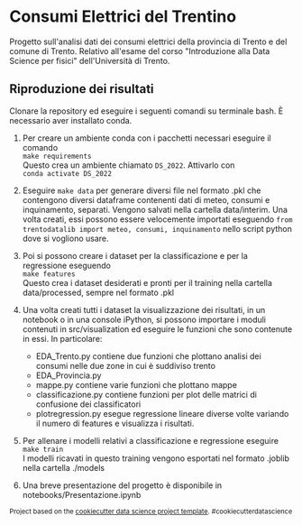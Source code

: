 Consumi Elettrici del Trentino
==============================

Progetto sull'analisi dati dei consumi elettrici della provincia di Trento e del comune di Trento.
Relativo all'esame del corso "Introduzione alla Data Science per fisici" dell'Università di Trento.

## Riproduzione dei risultati

Clonare la repository ed eseguire i seguenti comandi su terminale bash. È necessario aver installato conda.

1. Per creare un ambiente conda con i pacchetti necessari eseguire il comando <br>
	`make requirements` <br>
   Questo crea un ambiente chiamato `DS_2022`. Attivarlo con <br>
   	`conda activate DS_2022` <br>
   	
2. Eseguire `make data` per generare diversi file nel formato .pkl che contengono diversi dataframe 
    contenenti dati di meteo, consumi e inquinamento, separati. Vengono salvati nella cartella data/interim.
   Una volta creati, essi possono essere velocemente importati eseguendo
   	`from trentodatalib import meteo, consumi, inquinamento` nello script python dove si vogliono usare.

2. Poi si possono creare i dataset per la classificazione e per la regressione eseguendo <br>
	`make features` <br>
   Questo crea i dataset desiderati e pronti per il training nella cartella data/processed, sempre nel formato .pkl
   
3. Una volta creati tutti i dataset la visualizzazione dei risultati, in un notebook o in una console iPython, si possono importare i moduli contenuti in src/visualization ed eseguire le funzioni che sono contenute in essi. In particolare:
	+ EDA_Trento.py contiene due funzioni che plottano analisi dei consumi nelle due zone in cui è suddiviso trento
	+ EDA_Provincia.py
	+ mappe.py contiene varie funzioni che plottano mappe
	+ classificazione.py contiene funzioni per plot delle matrici di confusione dei classificatori
	+ plotregression.py esegue regressione lineare diverse volte variando il numero di features e visualizza i risultati.

4. Per allenare i modelli relativi a classificazione e regressione eseguire <br>
	`make train` <br>
   I modelli ricavati in questo training vengono esportati nel formato .joblib nella cartella ./models

5. Una breve presentazione del progetto è disponibile in notebooks/Presentazione.ipynb


<p><small>Project based on the <a target="_blank" href="https://drivendata.github.io/cookiecutter-data-science/">cookiecutter data science project template</a>. #cookiecutterdatascience</small></p>
